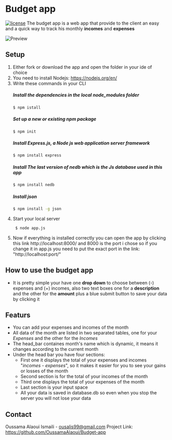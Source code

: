 # Budget app
[![license](https://img.shields.io/github/license/DAVFoundation/captain-n3m0.svg?style=flat-square)](https://github.com/DAVFoundation/captain-n3m0/blob/master/LICENSE)
The budget app is a web app that provide to the client an easy and a quick way to track his monthly **incomes** and **expenses**  

![Preview](https://media.giphy.com/media/fxZ7abRtiLXJ8MEdvj/giphy.gif)
## Setup

1. Either fork or download the app and open the folder in your ide of choice 
2. You need to install Nodejs: https://nodejs.org/en/
3. Write these commands in your CLI 
    ##### Install the dependencies in the local node_modules folder
    ```bash
    $ npm istall 
    ```
    ##### Set up a new or existing npm package
    ```bash
    $ npm init
    ```
      ##### Install Express.js, a Node js web application server framework
    ```bash
    $ npm install express
    ```
   ##### Install The last version of nedb which is the Js database used in this app 
    ```bash
    $ npm install nedb
    ```
    ##### Install json 
    ```bash
    $ npm install -g json
    ```
4. Start your local server 
   ```bash
    $ node app.js
    ```
5. Now if everything is installed correctly you can open the app by clicking this link http://localhost:8000/ and 8000 is the port i chose so if you change it in app.js you need to put the exact port in the link: "http://localhost:port/"
## How to use the budget app 
* It is pretty simple your have one __drop down__ to choose between (-) expenses and (+) incomes, also two text boxes one for a __description__ and the other for the __amount__ plus a blue submit button to save your data by clicking it
## Featurs

* You can add your expenses and incomes of the month 
* All data of the month are listed in two separated tables, one for your _Expenses_ and the other for the _Incomes_
* The head_bar containes month's name which is dynamic, it means it changes according to the current month 
* Under the head bar you have four sections:
    * First one it displays the total of your expenses and incomes "_incomes - expenses_", so it makes it easier for you to see your gains or losses of the month 
    * Second section is for the total of your incomes of the month 
    * Third one displays the total of your expenses of the month
    * Last section is your input space 
    * All your data is saved in database.db so even when you stop the server you will not lose your data
## Contact
Oussama Alaoui Ismaili - ousalis99@gmail.com
Project Link: https://github.com/OussamaAlaoui/Budget-app

